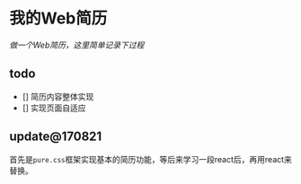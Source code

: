 # 我的Web简历
*做一个Web简历，这里简单记录下过程*
## todo
- [] 简历内容整体实现
- [] 实现页面自适应

## update@170821
首先是`pure.css`框架实现基本的简历功能，等后来学习一段react后，再用react来替换。